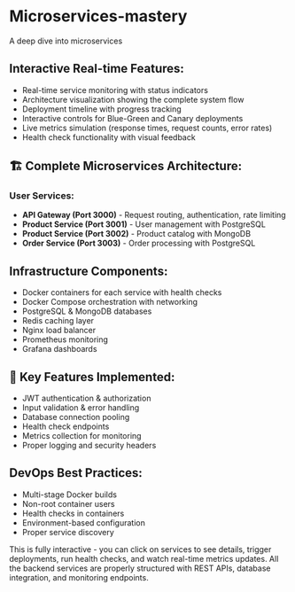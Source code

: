 # Microservices-mastery
A deep dive into microservices 

## Interactive Real-time Features:
- Real-time service monitoring with status indicators
- Architecture visualization showing the complete system flow
- Deployment timeline with progress tracking
- Interactive controls for Blue-Green and Canary deployments
- Live metrics simulation (response times, request counts, error rates)
- Health check functionality with visual feedback

## 🏗️ Complete Microservices Architecture:

### User Services:
- **API Gateway (Port 3000)** - Request routing, authentication, rate limiting
- **Product Service (Port 3001)** - User management with PostgreSQL
- **Product Service (Port 3002)** - Product catalog with MongoDB
- **Order Service (Port 3003)** - Order processing with PostgreSQL

## Infrastructure Components:
- Docker containers for each service with health checks
- Docker Compose orchestration with networking
- PostgreSQL & MongoDB databases
- Redis caching layer
- Nginx load balancer
- Prometheus monitoring
- Grafana dashboards

## 🚀 Key Features Implemented:

- JWT authentication & authorization
- Input validation & error handling
- Database connection pooling
- Health check endpoints
- Metrics collection for monitoring
- Proper logging and security headers

## DevOps Best Practices:
- Multi-stage Docker builds
- Non-root container users
- Health checks in containers
- Environment-based configuration
- Proper service discovery

This is fully interactive - you can click on services to see details, trigger deployments, run health checks, and watch real-time metrics updates. All the backend services are properly structured with REST APIs, database integration, and monitoring endpoints.

